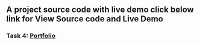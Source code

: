 ## A project source code with live demo click below link for View Source code and Live Demo
### Task 4: <a href="https://github.com/vipul5103/PRODIGY_WD_04/index.html/style.css">Portfolio</a>
